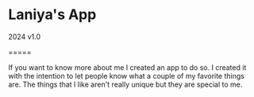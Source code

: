 # Laniya's App

2024 v1.0

=====

If you want to know more about me I created an app to do so. I created it with the intention to let people know what a couple of my favorite things are. The things that I like aren't really unique but they are special to me. 
